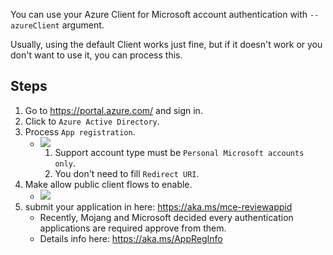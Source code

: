 You can use your Azure Client for Microsoft account authentication with `--azureClient` argument.

Usually, using the default Client works just fine, but if it doesn't work or you don't want to use it, you can process this.

## Steps
1. Go to https://portal.azure.com/ and sign in.
2. Click to `Azure Active Directory`.
3. Process `App registration`.
   - ![](https://i.imgur.com/ehLV7IG.png)
      1. Support account type must be `Personal Microsoft accounts only`.
      2. You don't need to fill `Redirect URI`.
4. Make allow public client flows to enable.
   - ![](https://i.imgur.com/ORtgNIs.png)
5. submit your application in here: https://aka.ms/mce-reviewappid
   - Recently, Mojang and Microsoft decided every authentication applications are required approve from them.
   - Details info here: https://aka.ms/AppRegInfo